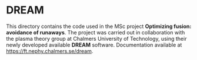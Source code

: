 # DREAM
This directory contains the code used in the MSc project **Optimizing fusion: avoidance of runaways**.
The project was carried out in collaboration with the plasma theory group at Chalmers University of Technology, using their newly
developed available **DREAM** software.
Documentation available at https://ft.nephy.chalmers.se/dream.
